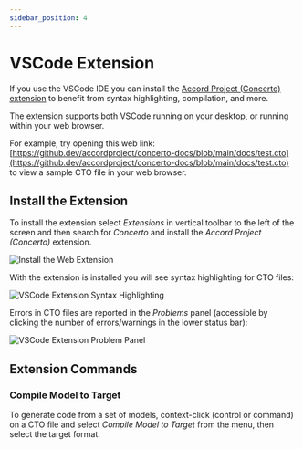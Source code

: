 ```yaml
---
sidebar_position: 4
---
```


# VSCode Extension

If you use the VSCode IDE you can install the [Accord Project (Concerto) extension](https://marketplace.visualstudio.com/items?itemName=accordproject.concerto-vscode-extension) to benefit from syntax highlighting, compilation, and more.

The extension supports both VSCode running on your desktop, or running within your web browser.

For example, try opening this web link: [https://github.dev/accordproject/concerto-docs/blob/main/docs/test.cto](https://github.dev/accordproject/concerto-docs/blob/main/docs/test.cto) to view a sample CTO file in your web browser.

## Install the Extension

To install the extension select *Extensions* in vertical toolbar to the left of the screen and then search for *Concerto* and install the *Accord Project (Concerto)* extension.

![Install the Web Extension](/img/vscode-install.png)

With the extension is installed you will see syntax highlighting for CTO files:

![VSCode Extension Syntax Highlighting](/img/vscode-installed.png)

Errors in CTO files are reported in the *Problems* panel (accessible by clicking the number of errors/warnings in the lower status bar):

![VSCode Extension Problem Panel](/img/vscode-error.png)

## Extension Commands

### Compile Model to Target

To generate code from a set of models, context-click (control or command) on a CTO file and select *Compile Model to Target* from the menu, then select the target format.



